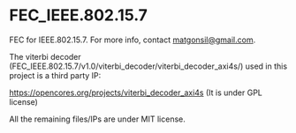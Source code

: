 # FEC_IEEE.802.15.7
FEC for IEEE.802.15.7. For more info, contact matgonsil@gmail.com.

The viterbi decoder (FEC_IEEE.802.15.7/v1.0/viterbi_decoder/viterbi_decoder_axi4s/) used in this project is a third party IP:

https://opencores.org/projects/viterbi_decoder_axi4s (It is under GPL license)

All the remaining files/IPs are under MIT license.
